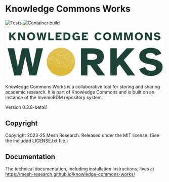 # Knowledge Commons Works

![Tests](https://github.com/mesh-research/knowledge-commons-works/actions/workflows/tests.yml/badge.svg)
![Container build](https://github.com/mesh-research/knowledge-commons-works/actions/workflows/CI.yml/badge.svg)


![KCWorks logo](static/images/kc_works_logos/SVG/kc_works_logo_wordmark.svg)


Knowledge Commons Works is a collaborative tool for storing and sharing academic research. It is part of Knowledge Commons and is built on an instance of the InvenioRDM repository system.

Version 0.3.8-beta11

## Copyright

Copyright 2023-25 Mesh Research. Released under the MIT license. (See the included LICENSE.txt file.)

## Documentation

The technical documentation, including installation instructions, lives at https://mesh-research.github.io/knowledge-commons-works/
